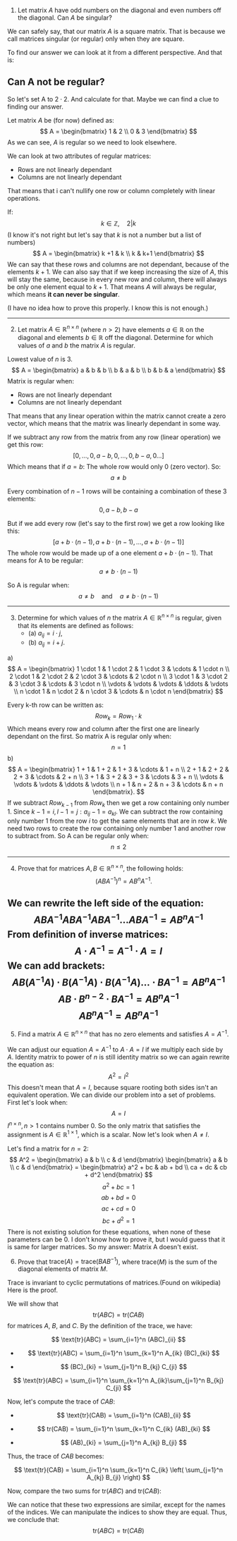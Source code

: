 1. Let matrix $A$ have odd numbers on the diagonal and even numbers off the diagonal. Can $A$ be singular?

We can safely say, that our matrix $A$ is a square matrix. That is because we call matrices singular (or regular) only when they are square.

To find our answer we can look at it from a different perspective. And that is:
## Can A not be regular?

So let's set A to $2\cdot 2$.  And calculate for that. Maybe we can find a clue to finding our answer.

Let matrix $A$ be (for now) defined as:
$$
A = \begin{bmatrix} 1 & 2 \\ 0 & 3 \end{bmatrix}
$$
As we can see, $A$ is regular so we need to look elsewhere.

We can look at two attributes of regular matrices:
-  Rows are not linearly dependant
- Columns are not linearly dependant

That means that i can't nullify one row or column completely with linear operations.

If:
$$
k \in \mathbb{Z}, \quad 2 | k
$$
(I know it's not right but let's say that $k$ is not a number but a list of numbers)
$$
A =  \begin{bmatrix}  k +1 & k \\ k & k+1 \end{bmatrix}
$$
We can say that these rows and columns are not dependant, because of the elements $k+1$. We can also say that if we keep increasing the size of $A$, this will stay the same, because in every new row and column, there will always be  only one element equal to $k+1$. That means $A$ will always be regular, which means **it can never be singular**.

(I have no idea how to prove this properly. I know this is not enough.)

----
2. Let matrix $A \in \mathbb{R}^{n \times n}$ (where $n > 2$) have elements $a \in \mathbb{R}$ on the diagonal and elements $b \in \mathbb{R}$ off the diagonal. Determine for which values of $a$ and $b$ the matrix $A$ is regular.

Lowest value of $n$ is 3.
$$
A =  \begin{bmatrix}  a & b & b \\ b & a & b \\ b & b & a \end{bmatrix}
$$
Matrix is regular when:
-  Rows are not linearly dependant
- Columns are not linearly dependant

That means that any linear operation within the matrix cannot create a zero vector, which means that the matrix was linearly dependant in some way.

If we subtract any row from the matrix from any row (linear operation) we get this row:
$$
[0, \dots,0, a-b,0, \dots,0, b-a,0 \dots]
$$
Which means that if $a=b$: The whole row would only $0$ (zero vector). So:
$$
a \neq b
$$

Every combination of $n-1$ rows will be containing a combination of these 3 elements: 
$$
{0,a-b,b-a}
$$

But if we add every row (let's say to the first row) we get a row looking like this:
$$
[a+b\cdot(n-1), a+b\cdot(n-1),  \dots, a+b\cdot(n-1)]
$$
The whole row would be made up of a one element $a+b\cdot(n-1)$. That means for A to be regular:
$$
a \neq b\cdot(n-1)
$$

So A is regular when: $$a \neq b \quad \text{and} \quad a \neq b\cdot(n-1)$$

----
3. Determine for which values of $n$ the matrix $A \in \mathbb{R}^{n \times n}$ is regular, given that its elements are defined as follows:
    - (a) $a_{ij} = i \cdot j$,
    - (b) $a_{ij} = i + j$.

a)
$$
A = \begin{bmatrix}
1 \cdot 1 & 1 \cdot 2 & 1 \cdot 3 & \cdots & 1 \cdot n \\
2 \cdot 1 & 2 \cdot 2 & 2 \cdot 3 & \cdots & 2 \cdot n \\
3 \cdot 1 & 3 \cdot 2 & 3 \cdot 3 & \cdots & 3 \cdot n \\
\vdots & \vdots & \vdots & \ddots & \vdots \\
n \cdot 1 & n \cdot 2 & n \cdot 3 & \cdots & n \cdot n
\end{bmatrix}
$$

Every k-th row can be written as:
$$
Row_{k}=Row_{1}\cdot k
$$
Which means every row and column after the first one are linearly dependant on the first. So matrix A is regular only when:
$$
n=1
$$
b)
$$
A = \begin{bmatrix}
1 + 1 & 1 + 2 & 1 + 3 & \cdots & 1 + n \\
2 + 1 & 2 + 2 & 2 + 3 & \cdots & 2 + n \\
3 + 1 & 3 + 2 & 3 + 3 & \cdots & 3 + n \\
\vdots & \vdots & \vdots & \ddots & \vdots \\
n + 1 & n + 2 & n + 3 & \cdots & n + n
\end{bmatrix}.
$$
If we subtract $Row_{k-1}$ from $Row_{k}$ then we get a row containing only number $1$.
Since $k-1=i, l-1=j: a_{ij}-1=a_{kl}$. We can subtract the row containing only number $1$ from the row $i$ to get the same elements that are in row $k$. We need two rows to create the row containing only number $1$ and another row to subtract from. So A can be regular only when:
$$
n \leq 2
$$


----

4. Prove that for matrices $A, B \in \mathbb{R}^{n \times n}$, the following holds:
   $$
   (ABA^{-1})^n = AB^nA^{-1}.
   $$

We can rewrite the left side of the equation:
$$
ABA^{-1}ABA^{-1}ABA^{-1}\dots ABA^{-1} = AB^nA^{-1}
$$
From definition of inverse matrices:
$$
A \cdot A^{-1} = A^{-1} \cdot A =I
$$
We can add brackets:
$$
AB(A^{-1}A)\cdot B(A^{-1}A) \cdot B(A^{-1}A) \dots \cdot BA^{-1} = AB^nA^{-1}
$$
$$
AB \cdot B^{n-2} \cdot BA^{-1} = AB^nA^{-1}
$$
$$
AB^{n}A^{-1} =  AB^nA^{-1}
$$
----
5. Find a matrix $A \in \mathbb{R}^{n \times n}$ that has no zero elements and satisfies $A = A^{-1}$.

We can adjust our equation $A = A^{-1}$ to $A\cdot A = I$ if we multiply each side by $A$.
Identity matrix to power of $n$ is still identity matrix so we can again rewrite the equation as:
$$
A^2=I^2
$$
This doesn't mean that $A=I$, because square rooting both sides isn't an equivalent operation.
We can divide our problem into a set of problems. First let's look when:
$$
A = I
$$
$I^{n\times n}, n>1$ contains number 0. So the only matrix that satisfies the assignment is  $A \in \mathbb{R}^{1 \times 1}$, which is a scalar.
Now let's look when $A \neq I$.

Let's find a matrix for $n=2$:
$$
A^2 = \begin{bmatrix} a & b \\ c & d \end{bmatrix} \begin{bmatrix} a & b \\ c & d \end{bmatrix} = \begin{bmatrix} a^2 + bc & ab + bd \\ ca + dc & cb + d^2 \end{bmatrix}
$$
$$
a^2+bc = 1
$$
$$
ab + bd = 0
$$
$$
ac +cd = 0
$$
$$
bc+d^2 = 1
$$
There is not existing solution for these equations, when none of these parameters can be 0. I don't know how to prove it, but I would guess that it is same for larger matrices. So my answer: Matrix A doesn't exist.





6. Prove that $\text{trace}(A) = \text{trace}(BAB^{-1})$, where $\text{trace}(M)$ is the sum of the diagonal elements of matrix $M$.

Trace is invariant to cyclic permutations of matrices.(Found on wikipedia) Here is the proof.

We will show that $$ \text{tr}(ABC) = \text{tr}(CAB) $$ for matrices $A$, $B$, and $C$.
By the definition of the trace, we have:

$$
\text{tr}(ABC) = \sum_{i=1}^n (ABC)_{ii}
$$



- $$
\text{tr}(ABC) =  \sum_{i=1}^n \sum_{k=1}^n A_{ik} (BC)_{ki}
$$

- $$
(BC)_{ki} = \sum_{j=1}^n B_{kj} C_{ji}
$$

$$
\text{tr}(ABC) = \sum_{i=1}^n \sum_{k=1}^n A_{ik}\sum_{j=1}^n B_{kj} C_{ji} 
$$

Now, let's compute the trace of $CAB$:

- $$
\text{tr}(CAB) = \sum_{i=1}^n (CAB)_{ii}
$$


- $$
tr(CAB) = \sum_{i=1}^n \sum_{k=1}^n C_{ik} (AB)_{ki}
$$

- $$
(AB)_{ki} = \sum_{j=1}^n A_{kj} B_{ji}
$$

Thus, the trace of $CAB$ becomes:

$$
\text{tr}(CAB) = \sum_{i=1}^n \sum_{k=1}^n C_{ik} \left( \sum_{j=1}^n A_{kj} B_{ji} \right)
$$

Now, compare the two sums for $\text{tr}(ABC)$ and $\text{tr}(CAB)$:


We can notice that these two expressions are similar, except for the names of the indices. We can manipulate the indices to show they are equal. 
Thus, we conclude that: $$ \text{tr}(ABC) = \text{tr}(CAB) $$
